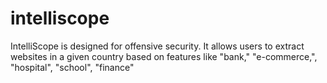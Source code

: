 # intelliscope
IntelliScope is designed for offensive security. It allows users to extract websites in a given country based on features like "bank," "e-commerce,", "hospital", "school", "finance"
